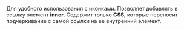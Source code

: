 ﻿Для удобного использования с иконками. Позволяет добавлять в ссылку элемент **inner**. Содержит только **CSS**,
которые переносит подчеркивание с самой ссылки на ее внутренний элемент.
